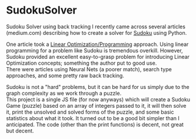 # SudokuSolver
Sudoku Solver using back tracking
I recently came across several articles (medium.com) describing how to create a solver for [Sudoku](https://en.wikipedia.org/wiki/Sudoku) using Python.  
  
One article took a [Linear Optimization/Programming](https://en.wikipedia.org/wiki/Linear_programming) approach. Using linear programming for a problem like Sudoku is tremendous overkill. However, Sudoku provided an excellent easy-to-grasp problem for introducing Linear Optimization concepts; something the author put to good use.   
There were articles using Neural Nets (a poorer match), search type approaches, and some pretty raw back tracking.   

Sudoku is not a "hard" problems, but it can be hard for us simply due to the graph complexity as we work through a puzzle.  
This project is a single JS file (for now anyways) which will create a Sudoku Game (puzzle) based on an array of integers passed to it, it will then solve it, print the unsolved and solved forms of the puzzle, and some basic statistics about what it took.  It turned out to be a good bit simpler than I anticipated. The code (other than the print functions) is decent, not great but decent.

